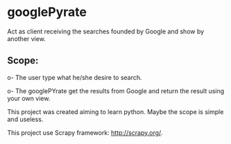 # googlePyrate
Act as client receiving the searches founded by Google and show by another view.

## Scope:

  o- The user type what he/she desire to search.
  
  o- The googlePYrate get the results from Google and return the result using your own view.
  
This project was created aiming to learn python. Maybe the scope is simple and useless.

This project use Scrapy framework: http://scrapy.org/.
